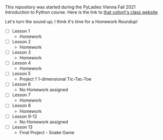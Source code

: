 This repository was started during the PyLadies Vienna Fall 2021 Introduction to Python course. Here is the link to [that cohort's class website](https://lubojr.pythonanywhere.com/2021/pyladies-en-vienna-2021/)

Let's turn the sound up; I think it's time for a Homework Roundup!

- [ ] Lesson 1 
    - Homework
- [ ] Lesson 2 
    - Homework
- [ ] Lesson 3
    - Homework
- [ ] Lesson 4
    - Homework
- [ ] Lesson 5
    - Project 1 1-dimensional Tic-Tac-Toe
- [ ] Lesson 6
    - No Homework assigned
- [ ] Lesson 7
    - Homework
- [ ] Lesson 8
    - Homework
- [ ] Lesson 9-12
    - No Homework assigned
- [ ] Lesson 13
    - Final Project - Snake Game
